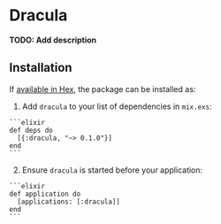 # Dracula

**TODO: Add description**

## Installation

If [available in Hex](https://hex.pm/docs/publish), the package can be installed as:

  1. Add `dracula` to your list of dependencies in `mix.exs`:

    ```elixir
    def deps do
      [{:dracula, "~> 0.1.0"}]
    end
    ```

  2. Ensure `dracula` is started before your application:

    ```elixir
    def application do
      [applications: [:dracula]]
    end
    ```

